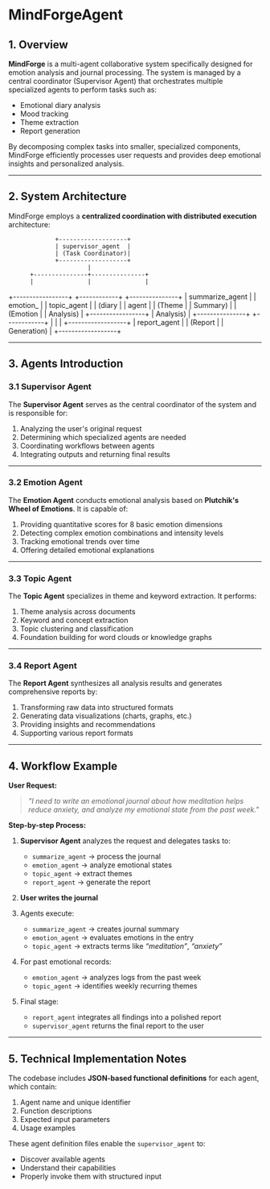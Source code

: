 # MindForgeAgent

## 1. Overview

**MindForge** is a multi-agent collaborative system specifically designed for emotion analysis and journal processing. The system is managed by a central coordinator (Supervisor Agent) that orchestrates multiple specialized agents to perform tasks such as:

- Emotional diary analysis  
- Mood tracking  
- Theme extraction  
- Report generation  

By decomposing complex tasks into smaller, specialized components, MindForge efficiently processes user requests and provides deep emotional insights and personalized analysis.

---

## 2. System Architecture

MindForge employs a **centralized coordination with distributed execution** architecture:



                 +-------------------+
                 | supervisor_agent  |
                 | (Task Coordinator)|
                 +-------------------+
                          |
          +---------------+---------------+
          |               |               |
+-----------------+ +------------+ +---------------+
| summarize_agent | | emotion_   | | topic_agent   |
| (diary        | | agent      | | (Theme        |
|  Summary)       | | (Emotion   | |  Analysis)    |
+-----------------+ |  Analysis) | +---------------+
                    +------------+         |
                          |                |
                    +------------------+
                    | report_agent     |
                    | (Report          |
                    |  Generation)     |
                    +------------------+


---

## 3. Agents Introduction

### 3.1 Supervisor Agent

The **Supervisor Agent** serves as the central coordinator of the system and is responsible for:

1. Analyzing the user's original request  
2. Determining which specialized agents are needed  
3. Coordinating workflows between agents  
4. Integrating outputs and returning final results  

---

### 3.2 Emotion Agent

The **Emotion Agent** conducts emotional analysis based on **Plutchik's Wheel of Emotions**. It is capable of:

1. Providing quantitative scores for 8 basic emotion dimensions  
2. Detecting complex emotion combinations and intensity levels  
3. Tracking emotional trends over time  
4. Offering detailed emotional explanations  

---

### 3.3 Topic Agent

The **Topic Agent** specializes in theme and keyword extraction. It performs:

1. Theme analysis across documents  
2. Keyword and concept extraction  
3. Topic clustering and classification  
4. Foundation building for word clouds or knowledge graphs  

---

### 3.4 Report Agent

The **Report Agent** synthesizes all analysis results and generates comprehensive reports by:

1. Transforming raw data into structured formats  
2. Generating data visualizations (charts, graphs, etc.)  
3. Providing insights and recommendations  
4. Supporting various report formats  

---

## 4. Workflow Example

**User Request:**

> _"I need to write an emotional journal about how meditation helps reduce anxiety, and analyze my emotional state from the past week."_

**Step-by-step Process:**

1. **Supervisor Agent** analyzes the request and delegates tasks to:
   - `summarize_agent` → process the journal
   - `emotion_agent` → analyze emotional states
   - `topic_agent` → extract themes
   - `report_agent` → generate the report  

2. **User writes the journal**

3. Agents execute:
   - `summarize_agent` → creates journal summary  
   - `emotion_agent` → evaluates emotions in the entry  
   - `topic_agent` → extracts terms like _“meditation”_, _“anxiety”_

4. For past emotional records:
   - `emotion_agent` → analyzes logs from the past week  
   - `topic_agent` → identifies weekly recurring themes  

5. Final stage:
   - `report_agent` integrates all findings into a polished report  
   - `supervisor_agent` returns the final report to the user  

---

## 5. Technical Implementation Notes

The codebase includes **JSON-based functional definitions** for each agent, which contain:

1. Agent name and unique identifier  
2. Function descriptions  
3. Expected input parameters  
4. Usage examples  

These agent definition files enable the `supervisor_agent` to:

- Discover available agents  
- Understand their capabilities  
- Properly invoke them with structured input  

